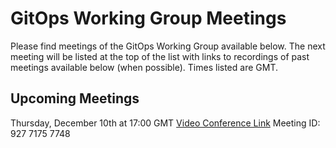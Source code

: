 # GitOps Working Group Meetings
Please find meetings of the GitOps Working Group available below. The next meeting will be listed at the top of the list with links to recordings of past meetings available below (when possible). Times listed are GMT.

## Upcoming Meetings
Thursday, December 10th at 17:00 GMT
[Video Conference Link](https://weaveworks.zoom.us/j/92771757748)
Meeting ID: 927 7175 7748
